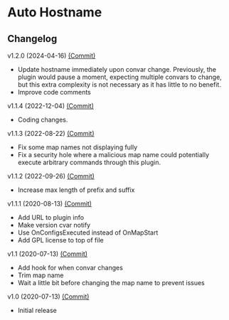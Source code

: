 # Auto Hostname

## Changelog

v1.2.0 (2024-04-16) [(Commit)](https://github.com/llamasking/sourcemod-plugins/commit/b09eedef4d3276435b867ab7562b54c50563cdf9)

- Update hostname immediately upon convar change. Previously, the plugin would pause a moment, expecting multiple convars to change, but this extra complexity is not necessary as it has little to no benefit.
- Improve code comments

v1.1.4 (2022-12-04) [(Commit)](https://github.com/llamasking/sourcemod-plugins/commit/47127eee90626d0c0d25b7f9d6d3904b480de0d6)

- Coding changes.

v1.1.3 (2022-08-22) [(Commit)](https://github.com/llamasking/sourcemod-plugins/commit/462be598b77e9e6e5b30dc0285f696c1fd62647b)

- Fix some map names not displaying fully
- Fix a security hole where a malicious map name could potentially execute arbitrary commands through this plugin.

v1.1.2 (2022-09-26) [(Commit)](https://github.com/llamasking/sourcemod-plugins/commit/cb53c73a6fa80259eaf5a69dd9972a075729f819)

- Increase max length of prefix and suffix

v1.1.1 (2020-08-13) [(Commit)](https://github.com/llamasking/sourcemod-plugins/commit/2727e5c5b415805e849269033ce06925e5555326)

- Add URL to plugin info
- Make version cvar notify
- Use OnConfigsExecuted instead of OnMapStart
- Add GPL license to top of file

v1.1 (2020-07-13) [(Commit)](https://github.com/llamasking/sourcemod-plugins/commit/de7fbc031e6968e4ec56fb76d76b74ad4e7a2a24)

- Add hook for when convar changes
- Trim map name
- Wait a little bit before changing the map name to prevent issues

v1.0 (2020-07-13) [(Commit)](https://github.com/llamasking/sourcemod-plugins/commit/c79144495b6d4c5bc0d71ee27a842d8f81346e7c)

- Initial release
